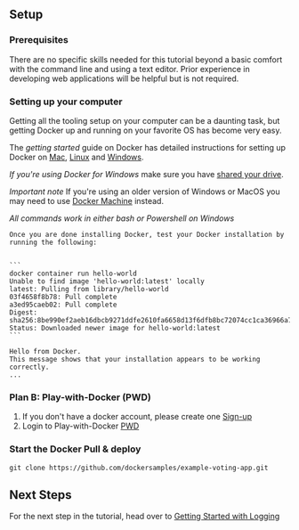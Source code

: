 ## Setup

### Prerequisites
There are no specific skills needed for this tutorial beyond a basic comfort with the command line and using a text editor. Prior experience in developing web applications will be helpful but is not required.

### Setting up your computer
Getting all the tooling setup on your computer can be a daunting task, but getting Docker up and running on your favorite OS has become very easy.

The *getting started* guide on Docker has detailed instructions for setting up Docker on [Mac](https://docs.docker.com/docker-for-mac/), [Linux](https://docs.docker.com/engine/installation/linux/) and [Windows](https://docs.docker.com/docker-for-windows/).

*If you're using Docker for Windows* make sure you have [shared your drive](https://docs.docker.com/docker-for-windows/#shared-drives).

*Important note* If you're using an older version of Windows or MacOS you may need to use [Docker Machine](https://docs.docker.com/machine/overview/) instead.

*All commands work in either bash or Powershell on Windows*

	Once you are done installing Docker, test your Docker installation by running the following:
	

	```
	docker container run hello-world
	Unable to find image 'hello-world:latest' locally
	latest: Pulling from library/hello-world
	03f4658f8b78: Pull complete
	a3ed95caeb02: Pull complete
	Digest: sha256:8be990ef2aeb16dbcb9271ddfe2610fa6658d13f6dfb8bc72074cc1ca36966a7
	Status: Downloaded newer image for hello-world:latest
	```

	Hello from Docker.
	This message shows that your installation appears to be working correctly.
	...
	

### Plan B: Play-with-Docker (PWD)

1. If you don't have a docker account, please create one [Sign-up](https://store.docker.com/signup?next=%2F%3Fref%3Dlogin)
2. Login to Play-with-Docker [PWD](https://labs.play-with-docker.com/)

### Start the Docker Pull & deploy

``` 
git clone https://github.com/dockersamples/example-voting-app.git
```

## Next Steps
For the next step in the tutorial, head over to [Getting Started with Logging](getting-started.md)
